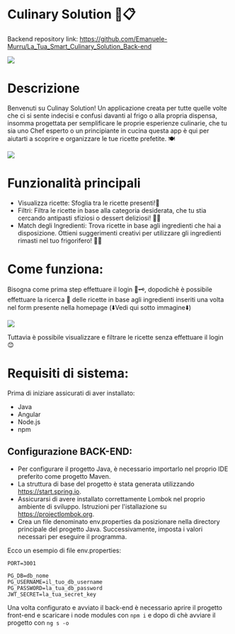 # Culinary Solution 🍲📋

Backend repository link: https://github.com/Emanuele-Murru/La_Tua_Smart_Culinary_Solution_Back-end

<img src="https://res.cloudinary.com/dqb58ynfc/image/upload/v1696264651/px9z1suoi1uth5bpqfod.png">

# Descrizione

Benvenuti su Culinay Solution! Un applicazione creata per tutte quelle volte che ci si sente indecisi e confusi davanti al frigo o alla propria dispensa, insomma progettata per semplificare le proprie esperienze culinarie, che tu sia uno Chef esperto o un principiante in cucina questa app è qui per aiutarti a scoprire e organizzare le tue ricette prefetite. 🍽️

<img src="https://res.cloudinary.com/dqb58ynfc/image/upload/v1695998139/yyb8obidhadja02hssat.png">

# Funzionalità principali
- Visualizza ricette: Sfoglia tra le ricette presenti!🍝
- Filtri: Filtra le ricette in base alla categoria desiderata, che tu stia cercando antipasti sfiziosi o dessert deliziosi! 🍰🍴
- Match degli Ingredienti: Trova ricette in base agli ingredienti che hai a disposizione. Ottieni suggerimenti creativi per utilizzare gli ingredienti rimasti nel tuo frigorifero! 🥦🍅

# Come funziona:
Bisogna come prima step effettuare il login 🔐🗝️, dopodichè è possibile effettuare la ricerca 🔎 delle ricette in base agli ingredienti inseriti una volta nel form presente nella homepage (⬇️Vedi qui sotto immagine⬇️)

<img src="https://res.cloudinary.com/dqb58ynfc/image/upload/v1695998139/pafwm19yasufo2andqdp.png">

 Tuttavia è possibile visualizzare e filtrare le ricette senza effettuare il login 😊

# Requisiti di sistema:
Prima di iniziare assicurati di aver installato:
- Java
- Angular
- Node.js
- npm

## Configurazione BACK-END:

- Per configurare il progetto Java, è necessario importarlo nel proprio IDE preferito come progetto Maven.
- La struttura di base del progetto è stata generata utilizzando https://start.spring.io.
- Assicurarsi di avere installato correttamente Lombok nel proprio ambiente di sviluppo. Istruzioni per l'istallazione su https://projectlombok.org.
- Crea un file denominato env.properties da posizionare nella directory principale del progetto Java. Successivamente, imposta i valori necessari per eseguire il programma.

Ecco un esempio di file env.properties:

```
PORT=3001

PG_DB=db_nome
PG_USERNAME=il_tuo_db_username
PG_PASSWORD=la_tua_db_password
JWT_SECRET=la_tua_secret_key

```
Una volta configurato e avviato il back-end è necessario aprire il progetto front-end e scaricare i node modules con `npm i` e dopo di chè avviare il progetto con `ng s -o`
